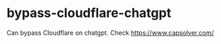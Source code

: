 # bypass-cloudflare-chatgpt
Can bypass Cloudflare on chatgpt. Check https://www.capsolver.com/ 
                                               